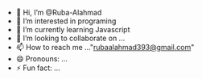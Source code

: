 - 👋 Hi, I’m @Ruba-Alahmad
- 👀 I’m interested in programing
- 🌱 I’m currently learning Javascript
- 💞️ I’m looking to collaborate on ...
- 📫 How to reach me ..."rubaalahmad393@gmail.com"
- 😄 Pronouns: ...
- ⚡ Fun fact: ...

<!---
Ruba-Alahmad/Ruba-Alahmad is a ✨ special ✨ repository because its `README.md` (this file) appears on your GitHub profile.
You can click the Preview link to take a look at your changes.
--->
